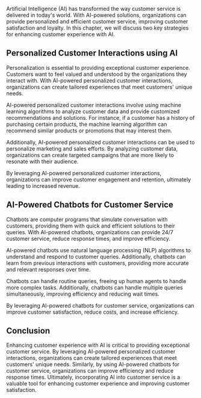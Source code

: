 
Artificial Intelligence (AI) has transformed the way customer service is delivered in today's world. With AI-powered solutions, organizations can provide personalized and efficient customer service, improving customer satisfaction and loyalty. In this chapter, we will discuss two key strategies for enhancing customer experience with AI.

Personalized Customer Interactions using AI
-------------------------------------------

Personalization is essential to providing exceptional customer experience. Customers want to feel valued and understood by the organizations they interact with. With AI-powered personalized customer interactions, organizations can create tailored experiences that meet customers' unique needs.

AI-powered personalized customer interactions involve using machine learning algorithms to analyze customer data and provide customized recommendations and solutions. For instance, if a customer has a history of purchasing certain products, the machine learning algorithm can recommend similar products or promotions that may interest them.

Additionally, AI-powered personalized customer interactions can be used to personalize marketing and sales efforts. By analyzing customer data, organizations can create targeted campaigns that are more likely to resonate with their audience.

By leveraging AI-powered personalized customer interactions, organizations can improve customer engagement and retention, ultimately leading to increased revenue.

AI-Powered Chatbots for Customer Service
----------------------------------------

Chatbots are computer programs that simulate conversation with customers, providing them with quick and efficient solutions to their queries. With AI-powered chatbots, organizations can provide 24/7 customer service, reduce response times, and improve efficiency.

AI-powered chatbots use natural language processing (NLP) algorithms to understand and respond to customer queries. Additionally, chatbots can learn from previous interactions with customers, providing more accurate and relevant responses over time.

Chatbots can handle routine queries, freeing up human agents to handle more complex tasks. Additionally, chatbots can handle multiple queries simultaneously, improving efficiency and reducing wait times.

By leveraging AI-powered chatbots for customer service, organizations can improve customer satisfaction, reduce costs, and increase efficiency.

Conclusion
----------

Enhancing customer experience with AI is critical to providing exceptional customer service. By leveraging AI-powered personalized customer interactions, organizations can create tailored experiences that meet customers' unique needs. Similarly, by using AI-powered chatbots for customer service, organizations can improve efficiency and reduce response times. Ultimately, incorporating AI into customer service is a valuable tool for enhancing customer experience and improving customer satisfaction.
